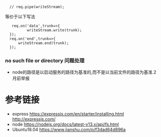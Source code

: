 
###
 ```
   // req.pipe(writeStream);

 ```
 等价于以下写法
  ```
     req.on('data',trunk=>{
            writeStream.write(trunk);
    });
    req.on('end',trunk=>{
        writeStream.end(trunk);
    });
 ```
###  no such file or directory 问题处理
- node的路径是以启动服务的路径为基准的,而不是以当前文件的路径为基准.2月前举报

# 参考链接

- express
https://expressjs.com/en/starter/installing.html
http://expressjs.com/
- node
https://nodejs.org/docs/latest-v13.x/api/fs.html
- Ubuntu18.04  https://www.jianshu.com/p/f3dad64d896a
